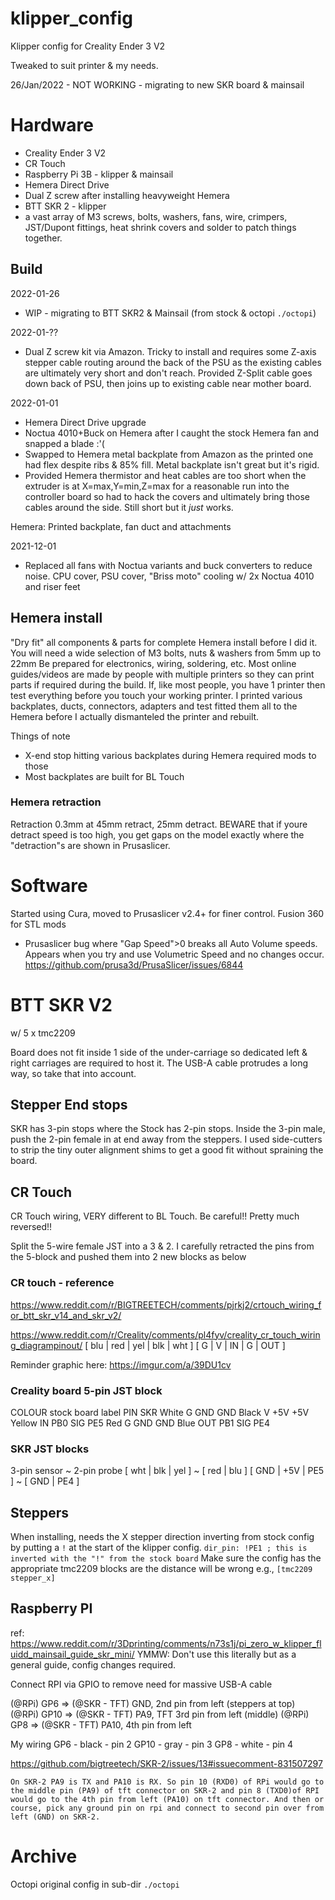 # klipper_config
Klipper config for Creality Ender 3 V2

Tweaked to suit printer & my needs.

26/Jan/2022 - NOT WORKING - migrating to new SKR board & mainsail

# Hardware
- Creality Ender 3 V2
- CR Touch
- Raspberry Pi 3B - klipper & mainsail
- Hemera Direct Drive
- Dual Z screw after installing heavyweight Hemera
- BTT SKR 2 - klipper
- a vast array of M3 screws, bolts, washers, fans, wire, crimpers, JST/Dupont fittings, heat shrink covers and solder to patch things together.

## Build
2022-01-26
- WIP - migrating to BTT SKR2 & Mainsail (from stock & octopi `./octopi`)

2022-01-??
- Dual Z screw kit via Amazon. Tricky to install and requires some Z-axis stepper cable routing around the back of the PSU as the existing cables are ultimately very short and don't reach. Provided Z-Split cable goes down back of PSU, then joins up to existing cable near mother board.

2022-01-01
- Hemera Direct Drive upgrade
- Noctua 4010+Buck on Hemera after I caught the stock Hemera fan and snapped a blade :'(
- Swapped to Hemera metal backplate from Amazon as the printed one had flex despite ribs & 85% fill. Metal backplate isn't great but it's rigid.
- Provided Hemera thermistor and heat cables are too short when the extruder is at X=max,Y=min,Z=max for a reasonable run into the controller board so had to hack the covers and ultimately bring those cables around the side. Still short but it _just_ works.

Hemera: Printed backplate, fan duct and attachments

2021-12-01
- Replaced all fans with Noctua variants and buck converters to reduce noise. CPU cover, PSU cover, "Briss moto" cooling w/ 2x Noctua 4010 and riser feet

## Hemera install
"Dry fit" all components & parts for complete Hemera install before I did it.
You will need a wide selection of M3 bolts, nuts & washers from 5mm up to 22mm
Be prepared for electronics, wiring, soldering, etc.
Most online guides/videos are made by people with multiple printers so they can print parts if required during the build. If, like most people, you have 1 printer then test everything before you touch your working printer.
I printed various backplates, ducts, connectors, adapters and test fitted them all to the Hemera before I actually dismanteled the printer and rebuilt.

Things of note
- X-end stop hitting various backplates during Hemera required mods to those
- Most backplates are built for BL Touch

### Hemera retraction
Retraction 0.3mm at 45mm retract, 25mm detract. 
BEWARE that if youre detract speed is too high, you get gaps on the model exactly where the "detraction"s are shown in Prusaslicer.

# Software
Started using Cura, moved to Prusaslicer v2.4+ for finer control.
Fusion 360 for STL mods

- Prusaslicer bug where "Gap Speed">0 breaks all Auto Volume speeds. Appears when you try and use Volumetric Speed and no changes occur. https://github.com/prusa3d/PrusaSlicer/issues/6844


# BTT SKR V2
w/ 5 x tmc2209

Board does not fit inside 1 side of the under-carriage so dedicated left & right carriages are required to host it.
The USB-A cable protrudes a long way, so take that into account.

## Stepper End stops
SKR has 3-pin stops where the Stock has 2-pin stops. Inside the 3-pin male, push the 2-pin female in at end away from the steppers. I used side-cutters to strip the tiny outer alignment shims to get a good fit without spraining the board.

## CR Touch
CR Touch wiring, VERY different to BL Touch. Be careful!! Pretty much reversed!!

Split the 5-wire female JST into a 3 & 2. I carefully retracted the pins from the 5-block and pushed them into 2 new blocks as below

### CR touch - reference
https://www.reddit.com/r/BIGTREETECH/comments/pjrkj2/crtouch_wiring_for_btt_skr_v14_and_skr_v2/

https://www.reddit.com/r/Creality/comments/pl4fyv/creality_cr_touch_wiring_diagrampinout/
[ blu | red | yel | blk | wht ]
[  G  |  V  | IN  | G   | OUT ]

Reminder graphic here: https://imgur.com/a/39DU1cv

### Creality board 5-pin JST block
COLOUR	stock board label PIN       SKR
White	G                 GND       GND
Black	V                 +5V       +5V
Yellow	IN                PB0 SIG   PE5
Red 	G                 GND       GND
Blue	OUT               PB1 SIG   PE4

### SKR JST blocks
   3-pin sensor     ~ 2-pin probe
[ wht | blk | yel ] ~ [ red | blu ]
[ GND | +5V | PE5 ] ~ [ GND | PE4 ]


## Steppers
When installing, needs the X stepper direction inverting from stock config by putting a `!` at the start of the klipper config.
`dir_pin: !PE1 ; this is inverted with the "!" from the stock board`
Make sure the config has the appropriate tmc2209 blocks are the distance will be wrong
e.g., `[tmc2209 stepper_x]`

## Raspberry PI
ref: https://www.reddit.com/r/3Dprinting/comments/n73s1j/pi_zero_w_klipper_fluidd_mainsail_guide_skr_mini/
YMMW: Don't use this literally but as a general guide, config changes required.

Connect RPI via GPIO to remove need for massive USB-A cable

(@RPi) GP6  => (@SKR - TFT) GND, 2nd pin from left (steppers at top)
(@RPi) GP10 => (@SKR - TFT) PA9, TFT 3rd pin from left (middle)
(@RPi) GP8  => (@SKR - TFT) PA10, 4th pin from left

My wiring
GP6 - black - pin 2
GP10 - gray - pin 3
GP8 - white - pin 4

https://github.com/bigtreetech/SKR-2/issues/13#issuecomment-831507297

```
On SKR-2 PA9 is TX and PA10 is RX. So pin 10 (RXD0) of RPi would go to the middle pin (PA9) of tft connector on SKR-2 and pin 8 (TXD0)of RPI would go to the 4th pin from left (PA10) on tft connector. And then or course, pick any ground pin on rpi and connect to second pin over from left (GND) on SKR-2.
```


# Archive
Octopi original config in sub-dir `./octopi`